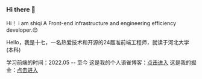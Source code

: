 ### Hi there 👋
Hi！ i am shiqi
A Front-end infrastructure and engineering efficiency developer.😊

Hello，我是十七，一名热爱技术和开源的24届准前端工程师，就读于河北大学(本科)

学习前端的时间：2022.05 -- 至今
这是我的个人语雀博客：[点击进入](https://www.yuque.com/beiyu-gyu5y)
这是我的掘金：[点击进入](https://juejin.cn/user/1306665624546712)

<!--
**shiqifriend/shiqifriend** is a ✨ _special_ ✨ repository because its `README.md` (this file) appears on your GitHub profile.

Here are some ideas to get you started:

- 🔭 I’m currently working on ...
- 🌱 I’m currently learning ...
- 👯 I’m looking to collaborate on ...
- 🤔 I’m looking for help with ...
- 💬 Ask me about ...
- 📫 How to reach me: ...
- 😄 Pronouns: ...
- ⚡ Fun fact: ...
-->
